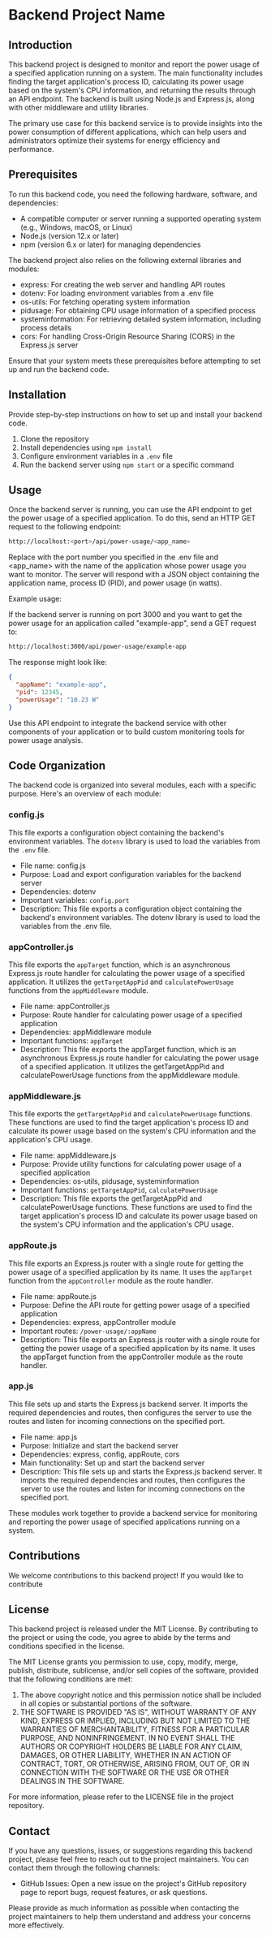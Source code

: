 # Backend Project Name

## Introduction

This backend project is designed to monitor and report the power usage of a specified application running on a system. The main functionality includes finding the target application's process ID, calculating its power usage based on the system's CPU information, and returning the results through an API endpoint. The backend is built using Node.js and Express.js, along with other middleware and utility libraries.

The primary use case for this backend service is to provide insights into the power consumption of different applications, which can help users and administrators optimize their systems for energy efficiency and performance.

## Prerequisites

To run this backend code, you need the following hardware, software, and dependencies:

- A compatible computer or server running a supported operating system (e.g., Windows, macOS, or Linux)
- Node.js (version 12.x or later)
- npm (version 6.x or later) for managing dependencies

The backend project also relies on the following external libraries and modules:

- express: For creating the web server and handling API routes
- dotenv: For loading environment variables from a .env file
- os-utils: For fetching operating system information
- pidusage: For obtaining CPU usage information of a specified process
- systeminformation: For retrieving detailed system information, including process details
- cors: For handling Cross-Origin Resource Sharing (CORS) in the Express.js server

Ensure that your system meets these prerequisites before attempting to set up and run the backend code.

## Installation

Provide step-by-step instructions on how to set up and install your backend code.

1. Clone the repository
2. Install dependencies using `npm install`
3. Configure environment variables in a `.env` file
4. Run the backend server using `npm start` or a specific command

## Usage

Once the backend server is running, you can use the API endpoint to get the power usage of a specified application. To do this, send an HTTP GET request to the following endpoint:

```bash
http://localhost:<port>/api/power-usage/<app_name>
```

Replace <port> with the port number you specified in the .env file and <app_name> with the name of the application whose power usage you want to monitor. The server will respond with a JSON object containing the application name, process ID (PID), and power usage (in watts).

Example usage:

If the backend server is running on port 3000 and you want to get the power usage for an application called "example-app", send a GET request to:

```bash
http://localhost:3000/api/power-usage/example-app
```

The response might look like:

```json
{
  "appName": "example-app",
  "pid": 12345,
  "powerUsage": "10.23 W"
}
```

Use this API endpoint to integrate the backend service with other components of your application or to build custom monitoring tools for power usage analysis.

## Code Organization

The backend code is organized into several modules, each with a specific purpose. Here's an overview of each module:

### config.js

This file exports a configuration object containing the backend's environment variables. The `dotenv` library is used to load the variables from the `.env` file.

- File name: config.js
- Purpose: Load and export configuration variables for the backend server
- Dependencies: dotenv
- Important variables: `config.port`
- Description: This file exports a configuration object containing the backend's environment variables. The dotenv library is used to load the variables from the .env file.

### appController.js

This file exports the `appTarget` function, which is an asynchronous Express.js route handler for calculating the power usage of a specified application. It utilizes the `getTargetAppPid` and `calculatePowerUsage` functions from the `appMiddleware` module.

- File name: appController.js
- Purpose: Route handler for calculating power usage of a specified application
- Dependencies: appMiddleware module
- Important functions: `appTarget`
- Description: This file exports the appTarget function, which is an asynchronous Express.js route handler for calculating the power usage of a specified application. It utilizes the getTargetAppPid and calculatePowerUsage functions from the appMiddleware module.

### appMiddleware.js

This file exports the `getTargetAppPid` and `calculatePowerUsage` functions. These functions are used to find the target application's process ID and calculate its power usage based on the system's CPU information and the application's CPU usage.

- File name: appMiddleware.js
- Purpose: Provide utility functions for calculating power usage of a specified application
- Dependencies: os-utils, pidusage, systeminformation
- Important functions: `getTargetAppPid`, `calculatePowerUsage`
- Description: This file exports the getTargetAppPid and calculatePowerUsage functions. These functions are used to find the target application's process ID and calculate its power usage based on the system's CPU information and the application's CPU usage.

### appRoute.js

This file exports an Express.js router with a single route for getting the power usage of a specified application by its name. It uses the `appTarget` function from the `appController` module as the route handler.

- File name: appRoute.js
- Purpose: Define the API route for getting power usage of a specified application
- Dependencies: express, appController module
- Important routes: `/power-usage/:appName`
- Description: This file exports an Express.js router with a single route for getting the power usage of a specified application by its name. It uses the appTarget function from the appController module as the route handler.

### app.js

This file sets up and starts the Express.js backend server. It imports the required dependencies and routes, then configures the server to use the routes and listen for incoming connections on the specified port.

- File name: app.js
- Purpose: Initialize and start the backend server
- Dependencies: express, config, appRoute, cors
- Main functionality: Set up and start the backend server
- Description: This file sets up and starts the Express.js backend server. It imports the required dependencies and routes, then configures the server to use the routes and listen for incoming connections on the specified port.

These modules work together to provide a backend service for monitoring and reporting the power usage of specified applications running on a system.

<!-- ## Testing -->

## Contributions

We welcome contributions to this backend project! If you would like to contribute

## License

This backend project is released under the MIT License. By contributing to the project or using the code, you agree to abide by the terms and conditions specified in the license.

The MIT License grants you permission to use, copy, modify, merge, publish, distribute, sublicense, and/or sell copies of the software, provided that the following conditions are met:

1. The above copyright notice and this permission notice shall be included in all copies or substantial portions of the software.
2. THE SOFTWARE IS PROVIDED "AS IS", WITHOUT WARRANTY OF ANY KIND, EXPRESS OR IMPLIED, INCLUDING BUT NOT LIMITED TO THE WARRANTIES OF MERCHANTABILITY, FITNESS FOR A PARTICULAR PURPOSE, AND NONINFRINGEMENT. IN NO EVENT SHALL THE AUTHORS OR COPYRIGHT HOLDERS BE LIABLE FOR ANY CLAIM, DAMAGES, OR OTHER LIABILITY, WHETHER IN AN ACTION OF CONTRACT, TORT, OR OTHERWISE, ARISING FROM, OUT OF, OR IN CONNECTION WITH THE SOFTWARE OR THE USE OR OTHER DEALINGS IN THE SOFTWARE.

For more information, please refer to the LICENSE file in the project repository.

## Contact

If you have any questions, issues, or suggestions regarding this backend project, please feel free to reach out to the project maintainers. You can contact them through the following channels:

- GitHub Issues: Open a new issue on the project's GitHub repository page to report bugs, request features, or ask questions.

Please provide as much information as possible when contacting the project maintainers to help them understand and address your concerns more effectively.
